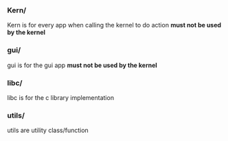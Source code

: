 
### Kern/
Kern is for every app when calling the kernel to do action 
__must not be used by the kernel__

### gui/
gui is for the gui app 
__must not be used by the kernel__

### libc/
libc is for the c library implementation

### utils/
utils are utility class/function 